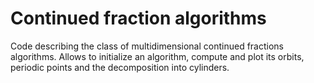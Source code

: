 # Continued fraction algorithms
Code describing the class of multidimensional continued fractions algorithms. Allows to initialize an algorithm, compute and plot its orbits, periodic points and the decomposition into cylinders.
